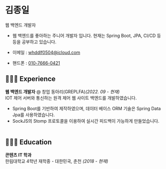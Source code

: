 # 김종일
웹 백엔드 개발자<br>

 * 웹 백엔드를 좋아하는 주니어 개발자 입니다. 현재는 Spring Boot, JPA, CI/CD 등등을 공부하고 있습니다.

* 이메일 : [whddlf0504@icloud.com](mailto:whddlf0504@icloud.com)
* 핸드폰 : [010-7666-0421](010-7666-0421)
	
## 👨🏻‍💻 Experience

**웹 백엔드 개발자** @ 창업 동아리(GREPLFA)_(2022. 09 - 현재)_<br>
IOT 제어 서버와 통신하는 원격 제어 웹 사이트 백엔드를 개발하였습니다.

* Spring Boot를 기반하여 제작하였으며, 데이터 베이스 ORM 기술은 Spring Data Jpa를 사용하였습니다.
* SockJS의 Stomp 프로토콜을 이용하여 실시간 피드백이 가능하게 만들었습니다.
	<br><br>
	
## 👨🏻‍🎓 Education

**콘텐츠 IT 학과**<br>
한림대학교 4학년 재학중 - 대한민국, 춘천 _(2018 - 현재)_ <br>
